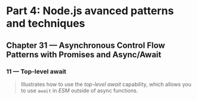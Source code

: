 # Part 4: Node.js avanced patterns and techniques
## Chapter 31 &mdash; Asynchronous Control Flow Patterns with Promises and Async/Await
### 11 &mdash; Top-level await
> Illustrates how to use the *top-level await* capability, which allows you to use `await` in *ESM* outside of async functions.

